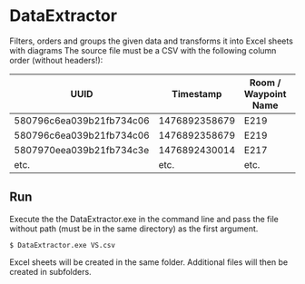 # DataExtractor

Filters, orders and groups the given data and transforms it into Excel sheets with diagrams
The source file must be a CSV with the following column order (without headers!):

| UUID                     | Timestamp     | Room  / Waypoint Name | Phone Name | Mac Adress        | Distance |
|--------------------------|---------------|-----------------------|------------|-------------------|----------|
| 580796c6ea039b21fb734c06 | 1476892358679 | E219                  | Phone1     | 44:a1:d9:57:55:6f | 22,81    |
| 580796c6ea039b21fb734c06 | 1476892358679 | E219                  | Phone1     | 44:a1:d9:57:80:3f | 12,88    |
| 5807970eea039b21fb734c3e | 1476892430014 | E217                  | Phone2     | 44:a1:d9:70:a8:c0 | 4,33     |
| etc.                     | etc.          | etc.                  | etc.       | etc.              | etc.     |

## Run

Execute the the DataExtractor.exe in the command line and pass the file without path (must be in the same directory) as the first argument.
 ```shell
$ DataExtractor.exe VS.csv
```

Excel sheets will be created in the same folder.
Additional files will then be created in subfolders.